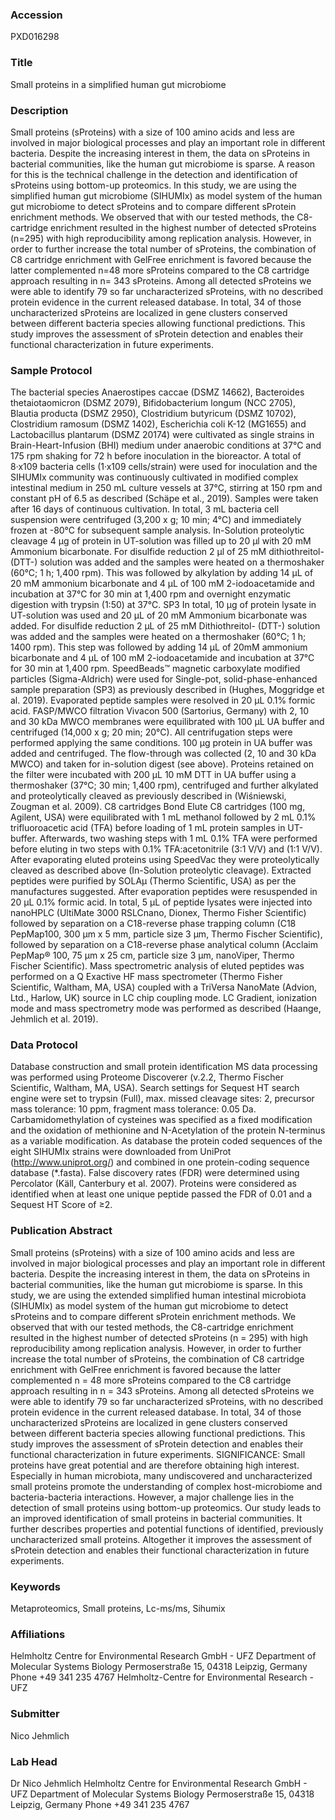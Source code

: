 ### Accession
PXD016298

### Title
Small proteins in a simplified human gut microbiome

### Description
Small proteins (sProteins) with a size of 100 amino acids and less are involved in major biological processes and play an important role in different bacteria. Despite the increasing interest in them, the data on sProteins in bacterial communities, like the human gut microbiome is sparse. A reason for this is the technical challenge in the detection and identification of sProteins using bottom-up proteomics. In this study, we are using the simplified human gut microbiome (SIHUMIx) as model system of the human gut microbiome to detect sProteins and to compare different sProtein enrichment methods. We observed that with our tested methods, the C8-cartridge enrichment resulted in the highest number of detected sProteins (n=295) with high reproducibility among replication analysis. However, in order to further increase the total number of sProteins, the combination of C8 cartridge enrichment with GelFree enrichment is favored because the latter complemented n=48 more sProteins compared to the C8 cartridge approach resulting in n= 343 sProteins. Among all detected sProteins we were able to identify 79 so far uncharacterized sProteins, with no described protein evidence in the current released database. In total, 34 of those uncharacterized sProteins are localized in gene clusters conserved between different bacteria species allowing functional predictions. This study improves the assessment of sProtein detection and enables their functional characterization in future experiments.

### Sample Protocol
The bacterial species Anaerostipes caccae (DSMZ 14662), Bacteroides thetaiotaomicron (DSMZ 2079), Bifidobacterium longum (NCC 2705), Blautia producta (DSMZ 2950), Clostridium butyricum (DSMZ 10702), Clostridium ramosum (DSMZ 1402), Escherichia coli K-12 (MG1655) and Lactobacillus plantarum (DSMZ 20174) were cultivated as single strains in Brain-Heart-Infusion (BHI) medium under anaerobic conditions at 37°C and 175 rpm shaking for 72 h before inoculation in the bioreactor. A total of 8·x109 bacteria cells (1·x109 cells/strain) were used for inoculation and the SIHUMIx community was continuously cultivated in modified complex intestinal medium in 250 mL culture vessels at 37°C, stirring at 150 rpm and constant pH of 6.5 as described (Schäpe et al., 2019). Samples were taken after 16 days of continuous cultivation. In total, 3 mL bacteria cell suspension were centrifuged (3,200 x g; 10 min; 4°C) and immediately frozen at -80°C for subsequent sample analysis. In-Solution proteolytic cleavage 4 µg of protein in UT-solution was filled up to 20 µl with 20 mM Ammonium bicarbonate. For disulfide reduction 2 µl of 25 mM dithiothreitol- (DTT-) solution was added and the samples were heated on a thermoshaker (60°C; 1 h; 1,400 rpm). This was followed by alkylation by adding 14 µL of 20 mM ammonium bicarbonate and 4 µL of 100 mM 2-iodoacetamide and incubation at 37°C for 30 min at 1,400 rpm and overnight enzymatic digestion with trypsin (1:50) at 37°C. SP3 In total, 10 µg of protein lysate in UT-solution was used and 20 µL of 20 mM Ammonium bicarbonate was added. For disulfide reduction 2 µL of 25 mM Dithiothreitol- (DTT-) solution was added and the samples were heated on a thermoshaker (60°C; 1 h; 1400 rpm). This step was followed by adding 14 µL of 20mM ammonium bicarbonate and 4 µL of 100 mM 2-iodoacetamide and incubation at 37°C for 30 min at 1,400 rpm. SpeedBeads™ magnetic carboxylate modified particles (Sigma-Aldrich) were used for Single-pot, solid-phase-enhanced sample preparation (SP3) as previously described in (Hughes, Moggridge et al. 2019). Evaporated peptide samples were resolved in 20 µL 0.1% formic acid. FASP/MWCO filtration Vivacon 500 (Sartorius, Germany) with 2, 10 and 30 kDa MWCO membranes were equilibrated with 100 µL UA buffer and centrifuged (14,000 x g; 20 min; 20°C). All centrifugation steps were performed applying the same conditions. 100 µg protein in UA buffer was added and centrifuged. The flow-through was collected (2, 10 and 30 kDa MWCO) and taken for in-solution digest (see above). Proteins retained on the filter were incubated with 200 µL 10 mM DTT in UA buffer using a thermoshaker (37°C; 30 min; 1,400 rpm), centrifuged and further alkylated and proteolytically cleaved as previously described in (Wiśniewski, Zougman et al. 2009). C8 cartridges Bond Elute C8 cartridges (100 mg, Agilent, USA) were equilibrated with 1 mL methanol followed by 2 mL 0.1% trifluoroacetic acid (TFA) before loading of 1 mL protein samples in UT-buffer. Afterwards, two washing steps with 1 mL 0.1% TFA were performed before eluting in two steps with 0.1% TFA:acetonitrile (3:1 V/V) and (1:1 V/V). After evaporating eluted proteins using SpeedVac they were proteolytically cleaved as described above (In-Solution proteolytic cleavage). Extracted peptides were purified by SOLAµ (Thermo Scientific, USA) as per the manufactures suggested. After evaporation peptides were resuspended in 20 µL 0.1% formic acid. In total, 5 µL of peptide lysates were injected into nanoHPLC (UltiMate 3000 RSLCnano, Dionex, Thermo Fisher Scientific) followed by separation on a C18-reverse phase trapping column (C18 PepMap100, 300 µm x 5 mm, particle size 3 µm, Thermo Fischer Scientific), followed by separation on a C18-reverse phase analytical column (Acclaim PepMap® 100, 75 µm x 25 cm, particle size 3 µm, nanoViper, Thermo Fischer Scientific). Mass spectrometric analysis of eluted peptides was performed on a Q Exactive HF mass spectrometer (Thermo Fisher Scientific, Waltham, MA, USA) coupled with a TriVersa NanoMate (Advion, Ltd., Harlow, UK) source in LC chip coupling mode. LC Gradient, ionization mode and mass spectrometry mode was performed as described (Haange, Jehmlich et al. 2019).

### Data Protocol
Database construction and small protein identification MS data processing was performed using Proteome Discoverer (v.2.2, Thermo Fischer Scientific, Waltham, MA, USA). Search settings for Sequest HT search engine were set to trypsin (Full), max. missed cleavage sites: 2, precursor mass tolerance: 10 ppm, fragment mass tolerance: 0.05 Da. Carbamidomethylation of cysteines was specified as a fixed modification and the oxidation of methionine and N-Acetylation of the protein N-terminus as a variable modification. As database the protein coded sequences of the eight SIHUMIx strains were downloaded from UniProt (http://www.uniprot.org/) and combined in one protein-coding sequence database (*.fasta). False discovery rates (FDR) were determined using Percolator (Käll, Canterbury et al. 2007). Proteins were considered as identified when at least one unique peptide passed the FDR of 0.01 and a Sequest HT Score of ≥2.

### Publication Abstract
Small proteins (sProteins) with a size of 100 amino acids and less are involved in major biological processes and play an important role in different bacteria. Despite the increasing interest in them, the data on sProteins in bacterial communities, like the human gut microbiome is sparse. In this study, we are using the extended simplified human intestinal microbiota (SIHUMIx) as model system of the human gut microbiome to detect sProteins and to compare different sProtein enrichment methods. We observed that with our tested methods, the C8-cartridge enrichment resulted in the highest number of detected sProteins (n&#xa0;=&#xa0;295) with high reproducibility among replication analysis. However, in order to further increase the total number of sProteins, the combination of C8 cartridge enrichment with GelFree enrichment is favored because the latter complemented n&#xa0;=&#xa0;48 more sProteins compared to the C8 cartridge approach resulting in n&#xa0;=&#xa0;343 sProteins. Among all detected sProteins we were able to identify 79 so far uncharacterized sProteins, with no described protein evidence in the current released database. In total, 34 of those uncharacterized sProteins are localized in gene clusters conserved between different bacteria species allowing functional predictions. This study improves the assessment of sProtein detection and enables their functional characterization in future experiments. SIGNIFICANCE: Small proteins have great potential and are therefore obtaining high interest. Especially in human microbiota, many undiscovered and uncharacterized small proteins promote the understanding of complex host-microbiome and bacteria-bacteria interactions. However, a major challenge lies in the detection of small proteins using bottom-up proteomics. Our study leads to an improved identification of small proteins in bacterial communities. It further describes properties and potential functions of identified, previously uncharacterized small proteins. Altogether it improves the assessment of sProtein detection and enables their functional characterization in future experiments.

### Keywords
Metaproteomics, Small proteins, Lc-ms/ms, Sihumix

### Affiliations
Helmholtz Centre for Environmental Research GmbH - UFZ Department of Molecular Systems Biology Permoserstraße 15, 04318 Leipzig, Germany Phone +49 341 235 4767
Helmholtz-Centre for Environmental Research - UFZ

### Submitter
Nico Jehmlich

### Lab Head
Dr Nico Jehmlich
Helmholtz Centre for Environmental Research GmbH - UFZ Department of Molecular Systems Biology Permoserstraße 15, 04318 Leipzig, Germany Phone +49 341 235 4767


